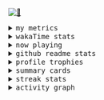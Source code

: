 [![🐙](https://hits.seeyoufarm.com/api/count/incr/badge.svg?url=https%3A%2F%2Fgithub.com%2Fktnkk%2Fhit-counter&count_bg=%23070707&title_bg=%23070707&icon=&icon_color=%23E7E7E7&title=visitors&edge_flat=true)](https://hits.seeyoufarm.com)

<details>
  <summary> <samp>my metrics</samp></summary>
  
  <br>
  
 ![🐳](https://github.com/kkhys/kkhys/blob/main/github-metrics.svg)
  
  ***
</details>

<details>
  <summary> <samp>wakaTime stats</samp></summary>
  
  <br>
  
<!--START_SECTION:waka-->
![Code Time](http://img.shields.io/badge/Code%20Time-2%2C855%20hrs%2052%20mins-blue)

**🐱 My GitHub Data** 

> 📦 5.0 MB Used in GitHub's Storage 
 > 
> 🏆 693 Contributions in the Year 2024
 > 
> 💼 Opted to Hire
 > 
> 📜 9 Public Repositories 
 > 
> 🔑 23 Private Repositories 
 > 
**I'm an Early 🐤** 

```text
🌞 Morning                6026 commits        ████████░░░░░░░░░░░░░░░░░   30.24 % 
🌆 Daytime                4891 commits        ██████░░░░░░░░░░░░░░░░░░░   24.54 % 
🌃 Evening                7324 commits        █████████░░░░░░░░░░░░░░░░   36.75 % 
🌙 Night                  1686 commits        ██░░░░░░░░░░░░░░░░░░░░░░░   08.46 % 
```
📅 **I'm Most Productive on Tuesday** 

```text
Monday                   2971 commits        ████░░░░░░░░░░░░░░░░░░░░░   14.91 % 
Tuesday                  3127 commits        ████░░░░░░░░░░░░░░░░░░░░░   15.69 % 
Wednesday                2715 commits        ███░░░░░░░░░░░░░░░░░░░░░░   13.62 % 
Thursday                 2758 commits        ███░░░░░░░░░░░░░░░░░░░░░░   13.84 % 
Friday                   2886 commits        ████░░░░░░░░░░░░░░░░░░░░░   14.48 % 
Saturday                 2580 commits        ███░░░░░░░░░░░░░░░░░░░░░░   12.95 % 
Sunday                   2890 commits        ████░░░░░░░░░░░░░░░░░░░░░   14.50 % 
```


📊 **This Week I Spent My Time On** 

```text
🕑︎ Time Zone: Asia/Tokyo

💬 Programming Languages: 
Other                    31 hrs 33 mins      ███████████████░░░░░░░░░░   58.78 % 
TypeScript               9 hrs 52 mins       █████░░░░░░░░░░░░░░░░░░░░   18.41 % 
Java                     5 hrs 29 mins       ███░░░░░░░░░░░░░░░░░░░░░░   10.24 % 
HTML                     1 hr 52 mins        █░░░░░░░░░░░░░░░░░░░░░░░░   03.49 % 
Play2                    1 hr 7 mins         █░░░░░░░░░░░░░░░░░░░░░░░░   02.09 % 

🔥 Editors: 
Chrome                   31 hrs 37 mins      ███████████████░░░░░░░░░░   58.91 % 
Intellijidea             13 hrs 18 mins      ██████░░░░░░░░░░░░░░░░░░░   24.78 % 
WebStorm                 8 hrs 43 mins       ████░░░░░░░░░░░░░░░░░░░░░   16.24 % 
DataGrip                 2 mins              ░░░░░░░░░░░░░░░░░░░░░░░░░   00.07 % 

💻 Operating System: 
Mac                      53 hrs 41 mins      █████████████████████████   100.00 % 
```


 Last Updated on 2024/03/09 18:37:48 UTC
<!--END_SECTION:waka-->
  
  ***
</details>


<details>
  <summary> <samp>now playing</samp></summary>
  
  <br>
 
 [![🐟](https://spotify-github-profile.vercel.app/api/view?uid=31ryofms4dnv7mrohhepo4c4zgqu&cover_image=true&theme=default&show_offline=false&background_color=121212&bar_color=53b14f&bar_color_cover=false)](https://open.spotify.com/user/31ryofms4dnv7mrohhepo4c4zgqu)
  
  ***
</details>

<details>
  <summary> <samp>github readme stats</samp></summary>
  
  <br>
  
 <p align="left"> 
  <img alt="🐠" src="https://github-readme-stats.vercel.app/api?username=kkhys&count_private=true&show_icons=true&theme=dark&include_all_commits=true" />
  <img alt="🐟" src="https://github-readme-stats.vercel.app/api/top-langs/?username=kkhys&layout=compact&theme=dark&langs_count=10&hide=HTML,CSS,SCSS" />
</p>
  
  ***
</details>

<details>
  <summary> <samp>profile trophies</samp></summary>
  
  <br>
  
  [![🐬](https://github-profile-trophy.vercel.app/?username=kkhys&rank=SECRET,SSS,SS,S,AAA,AA,A&theme=darkhub&row=1&margin-w=10&no-bg=true)](https://github.com/ryo-ma/github-profile-trophy)
  
  ***
</details>

<details>
  <summary> <samp>summary cards</samp></summary>
  
  <br>
  
  ![🐋](https://github-profile-summary-cards.vercel.app/api/cards/profile-details?username=kkhys&theme=github_dark)
  ![🦑](https://github-profile-summary-cards.vercel.app/api/cards/repos-per-language?username=kkhys&theme=github_dark)
  ![🦭](https://github-profile-summary-cards.vercel.app/api/cards/most-commit-language?username=kkhys&theme=github_dark)
  ![🦀](https://github-profile-summary-cards.vercel.app/api/cards/stats?username=kkhys&theme=github_dark)
  ![🦈](https://github-profile-summary-cards.vercel.app/api/cards/productive-time?username=kkhys&theme=github_dark)
  
  ***
</details>

<details>
  <summary> <samp>streak stats</samp></summary>
  
  <br>
  
  [![🐠](http://github-readme-streak-stats.herokuapp.com?user=kkhys&theme=dark)](https://git.io/streak-stats)
  
  ***
</details>

<details>
  <summary> <samp>activity graph</samp></summary>
  
  <br>
  
  [![🐡](https://github-readme-activity-graph.vercel.app/graph?username=kkhys&theme=xcode)](https://github.com/ashutosh00710/github-readme-activity-graph)
  
  ***
</details>
